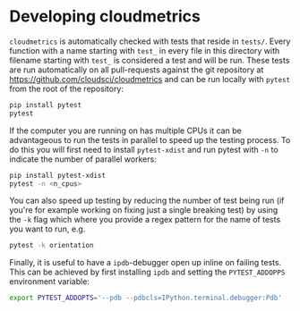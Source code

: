 # Developing cloudmetrics

`cloudmetrics` is automatically checked with tests that reside in
`tests/`. Every function with a name starting with `test_` in every file
in this directory with filename starting with `test_` is considered a test
and will be run. These tests are run automatically on all pull-requests
against the git repository at https://github.com/cloudsci/cloudmetrics and
can be run locally with `pytest` from the root of the repository:

```bash
pip install pytest
pytest
```

If the computer you are running on has multiple CPUs it can be advantageous to
run the tests in parallel to speed up the testing process. To do this you will
first need to install `pytest-xdist` and run pytest with `-n` to indicate the
number of parallel workers:

```bash
pip install pytest-xdist
pytest -n <n_cpus>
```

You can also speed up testing by reducing the number of test being run (if
you're for example working on fixing just a single breaking test) by using the
`-k` flag which where you provide a regex pattern for the name of tests you
want to run, e.g.

```bash
pytest -k orientation
```

Finally, it is useful to have a `ipdb`-debugger open up inline on failing
tests. This can be achieved by first installing `ipdb` and setting the
`PYTEST_ADDOPPS` environment variable:

```bash
export PYTEST_ADDOPTS='--pdb --pdbcls=IPython.terminal.debugger:Pdb'
```
